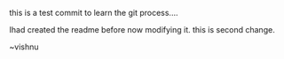 this is a test commit to learn the git process....

Ihad created the readme before now modifying it. this is second change.

~vishnu
